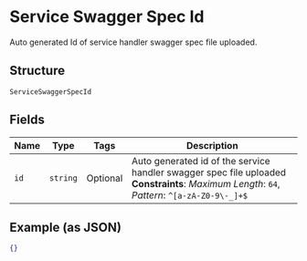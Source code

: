 
# Service Swagger Spec Id

Auto generated Id of service handler swagger spec file uploaded.

## Structure

`ServiceSwaggerSpecId`

## Fields

| Name | Type | Tags | Description |
|  --- | --- | --- | --- |
| `id` | `string` | Optional | Auto generated id of the service handler swagger spec file uploaded<br>**Constraints**: *Maximum Length*: `64`, *Pattern*: `^[a-zA-Z0-9\-_]+$` |

## Example (as JSON)

```json
{}
```

